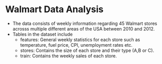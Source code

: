 # Walmart Data Analysis
- The data consists of weekly information regarding 45 Walmart stores acrosss multiple different areas of the USA between 2010 and 2012.
- Tables in the dataset include
  - features: General weekly statistics for each store such as temperature, fuel price, CPI, unemployment rates etc.
  - stores: Contains the size of each store and their type (A,B or C).
  - train: Contains the weekly sales of each store.
